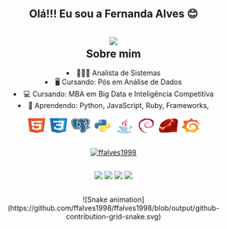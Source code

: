 <h2 align="center"> Olá!!! Eu sou a Fernanda Alves 😊</h2>
<div align="center"> 

<h2> 
   <img src="https://img.icons8.com/wired/64/000000/user-female-circle.png"> <br>
   Sobre mim 
</h2>  
   
<div>
  <li> 👩🏻‍💻 Analista de Sistemas</li>
  <li> 🖥 Cursando: Pós em Análise de Dados</li>
  <li> 💻 Cursando: MBA em Big Data e Inteligência Competitiva</li>
  <li> 🧠 Aprendendo: Python, JavaScript, Ruby, Frameworks,</li>
</div>

<div style="display: inline_block"><br>
  <img align="center" alt="Iahs-HTML" height="30" width="40" src="https://raw.githubusercontent.com/devicons/devicon/master/icons/html5/html5-original.svg">
  <img align="center" alt="Iahs-CSS" height="30" width="40" src="https://raw.githubusercontent.com/devicons/devicon/master/icons/css3/css3-original.svg">
  <img align="center" alt="Iahs-PostgreSQL" height="30" width="40" src="https://github.com/devicons/devicon/blob/master/icons/postgresql/postgresql-original.svg">
  <img align="center" alt="Iahs-Python" height="30" width="40" src="https://raw.githubusercontent.com/devicons/devicon/master/icons/python/python-original.svg">
  <img align="center" alt="Iahs-Java" height="30" width="40" src="https://github.com/devicons/devicon/blob/master/icons/java/java-original.svg">
  <img align="center" alt="Iahs-Debian" height="30" width="40" src="https://github.com/devicons/devicon/blob/master/icons/debian/debian-original.svg">
  <img align="center" alt="Iahs-Ruby" height="30" width="40" src="https://github.com/devicons/devicon/blob/master/icons/ruby/ruby-original.svg">
  <img align="center" alt="Iahs-Grafana" height="30" width="40" src="https://github.com/devicons/devicon/blob/master/icons/grafana/grafana-original.svg">
</div>

##
   
<div>
  <a href="https://github.com/ffalves1998">
  <p align="center">
  <img src="http://github-readme-streak-stats.herokuapp.com?user=ffalves1998&theme=dracula" alt="ffalves1998" width="410">
   </p>
</div> 
   
##
<div> 
  <a href="mailto:fernandafalv3s@gmail.com" target="_blank"><img src="https://img.icons8.com/wired/64/000000/apple-mail.png"></a>   
  <a href="https://instagram.com/feh.alves" target="_blank"><img src="https://img.icons8.com/wired/64/000000/instagram--v1.png"></a>
  <a href="www.linkedin.com/in/alvesff" target="_blank"><img src="https://img.icons8.com/wired/64/000000/linkedin--v1.png"></a> 
  <a href="https://twitter.com/FehFAlves" target="_blank"><img src="https://img.icons8.com/wired/64/000000/twitter--v1.png"></a> 
</div>
   
##
<div> 
  ![Snake animation](https://github.com/ffalves1998/ffalves1998/blob/output/github-contribution-grid-snake.svg)  
</div>
   
</div>
